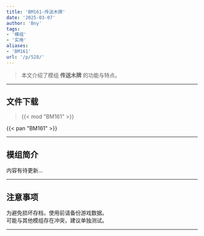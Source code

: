 ```yaml
---
title: 'BM161-传送木牌'
date: '2025-03-07'
author: 'Bny'
tags:
- '模组'
- '实用'
aliases:
- 'BM161'
url: '/p/528/'
---
```


> 本文介绍了模组 **传送木牌** 的功能与特点。

---

## 文件下载  

> {{< mod "BM161" >}}  

{{< pan "BM161" >}}  

---

## 模组简介

>  
内容有待更新...  

---

## 注意事项

>  
为避免损坏存档，使用前请备份游戏数据。  
可能与其他模组存在冲突，建议单独测试。  

---

